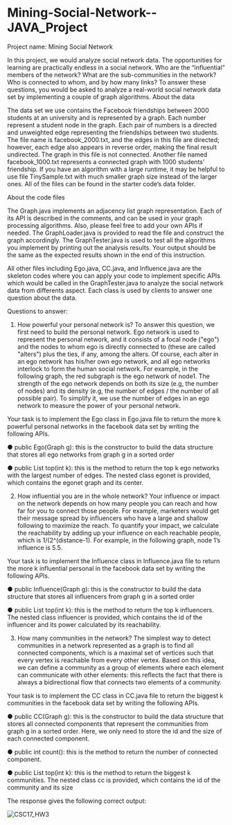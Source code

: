 # Mining-Social-Network--JAVA_Project
Project name: Mining Social Network

In this project, we would analyze social network data. The opportunities for learning are
practically endless in a social network. Who are the “influential” members of the
network? What are the sub-communities in the network? Who is connected to whom,
and by how many links? To answer these questions, you would be asked to analyze a
real-world social network data set by implementing a couple of graph algorithms.
About the data

The data set we use contains the Facebook friendships between 2000 students at an
university and is represented by a graph. Each number represent a student node in the
graph. Each pair of numbers is a directed and unweighted edge representing the
friendships between two students. The file name is facebook_2000.txt, and the edges in
this file are directed; however, each edge also appears in reverse order, making the
final result undirected. The graph in this file is not connected. Another file named
facebook_1000.txt represents a connected graph with 1000 students’ friendship. If you
have an algorithm with a large runtime, it may be helpful to use file TinySample.txt with
much smaller graph size instead of the larger ones. All of the files can be found in the
starter code’s data folder.

About the code files

The Graph.java implements an adjacency list graph representation.
Each of its API is described in the comments, and can be used in your graph processing
algorithms. Also, please feel free to add your own APIs if needed. 
The GraphLoader.java is provided to read the file and construct the graph accordingly. The
GraphTester.java is used to test all the algorithms you implement by printing out the
analysis results. Your output should be the same as the expected results shown in the
end of this instruction.

All other files including Ego.java, CC.java, and Influence.java are the skeleton codes where you can apply your code to implement
specific APIs which would be called in the GraphTester.java to analyze the social
network data from differents aspect. Each class is used by clients to answer one
question about the data.


Questions to answer:

1. How powerful your personal network is?
To answer this question, we first need to build the personal network. Ego network is
used to represent the personal network, and it consists of a focal node ("ego") and the
nodes to whom ego is directly connected to (these are called "alters") plus the ties, if
any, among the alters. Of course, each alter in an ego network has his/her own ego
network, and all ego networks interlock to form the human social network. For example,
in the following graph, the red subgraph is the ego network of node1. The strength of
the ego network depends on both its size (e.g, the number of nodes) and its density
(e.g, the number of edges / the number of all possible pair). To simplify it, we use the
number of edges in an ego network to measure the power of your personal network.
  
  Your task is to implement the Ego class in Ego.java file to return the more k powerful
personal networks in the facebook data set by writing the following APIs.

  ● public Ego(Graph g): this is the constructor to build the data structure that stores all
ego networks from graph g in a sorted order

  ● public List<egonet> top(int k): this is the method to return the top k ego networks
with the largest number of edges. The nested class egonet is provided, which
contains the egonet graph and its center.
  
  
  2. How influential you are in the whole network?
  Your influence or impact on the network depends on how many people you can reach
and how far for you to connect those people. For example, marketers would get their
message spread by influencers who have a large and shallow following to maximize the
reach. To quantify your impact, we calculate the reachability by adding up your
influence on each reachable people, which is 1/(2^(distance-1). For example, in the
following graph, node 1’s influence is 5.5.
  
  Your task is to implement the Influence class in Influence.java file to return the more k
influential personal in the facebook data set by writing the following APIs.
  
  ● public Influence(Graph g): this is the constructor to build the data structure that
stores all influencers from graph g in a sorted order
  
  ● public List<influencer> top(int k): this is the method to return the top k influencers.
The nested class influencer is provided, which contains the id of the influencer and
its power calculated by its reachability.
  
  
  3. How many communities in the network?
The simplest way to detect communities in a network represented as a graph is to find
all connected components, which is a maximal set of vertices such that every vertex is
reachable from every other vertex. Based on this idea, we can define a community as a
group of elements where each element can communicate with other elements: this
reflects the fact that there is always a bidirectional flow that connects two elements of a
community.

Your task is to implement the CC class in CC.java file to return the biggest k
communities in the facebook data set by writing the following APIs.

● public CC(Graph g): this is the constructor to build the data structure that stores all
connected components that represent the communities from graph g in a sorted
order. Here, we only need to store the id and the size of each connected component.

● public int count(): this is the method to return the number of connected component.

● public List<cc> top(int k): this is the method to return the biggest k communities.
The nested class cc is provided, which contains the id of the community and its size

  
  
  
  
  
  
The response gives the following correct output:
  
  ![CSC17_HW3](https://user-images.githubusercontent.com/68672421/234994558-9177b2c1-4ef9-417f-998a-a0c73ab9f73a.jpg)
